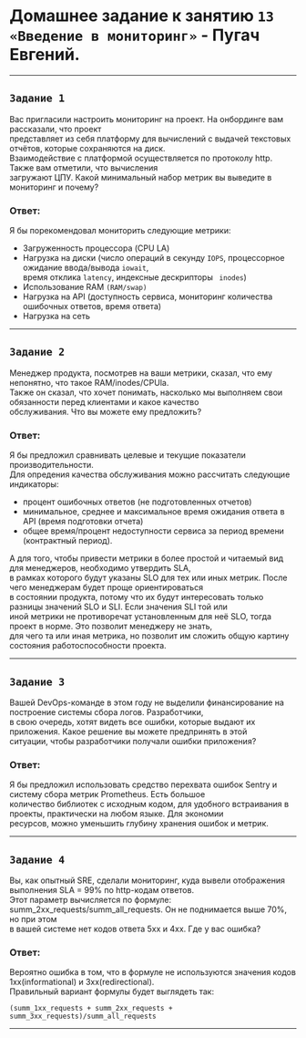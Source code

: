 # Домашнее задание к занятию `13 «Введение в мониторинг»` - Пугач Евгений.


---

## `Задание 1`

   Вас пригласили настроить мониторинг на проект. На онбординге вам рассказали, что проект  
представляет из себя платформу для вычислений с выдачей текстовых отчётов, которые сохраняются на диск.  
Взаимодействие с платформой осуществляется по протоколу http. Также вам отметили, что вычисления  
загружают ЦПУ. Какой минимальный набор метрик вы выведите в мониторинг и почему?

### Ответ:

Я бы порекомендовал мониторить следующие метрики:
  - Загруженность процессора (CPU LA)
  - Нагрузка на диски (число операций в секунду ` IOPS `, процессорное ожидание ввода/вывода ` iowait `,  
  время отклика ` latency `, индексные дескрипторы ` inodes`)
  - Использование RAM `(RAM/swap)`
  - Нагрузка на API (доступность сервиса, мониторинг количества ошибочных ответов, время ответа)
  - Нагрузка на сеть

---

## `Задание 2`

   Менеджер продукта, посмотрев на ваши метрики, сказал, что ему непонятно, что такое RAM/inodes/CPUla.  
Также он сказал, что хочет понимать, насколько мы выполняем свои обязанности перед клиентами и какое качество  
обслуживания. Что вы можете ему предложить?

### Ответ:

   Я бы предложил сравнивать целевые и текущие показатели производительности.  
Для опредения качества обслуживания можно рассчитать следующие индикаторы:  
  - процент ошибочных ответов (не подготовленных отчетов)  
  - минимальное, среднее и максимальное время ожидания ответа в API (время подготовки отчета)  
  - общее время/процент недоступности сервиса за период времени (контрактный период).  

   А для того, чтобы привести метрики в более простой и читаемый вид для менеджеров, необходимо утвердить SLA,  
в рамках которого будут указаны SLO для тех или иных метрик. После чего менеджерам будет проще ориентироваться  
в состоянии продукта, потому что их будут интересовать только разницы значений SLO и SLI. Если значения SLI той или  
иной метрики не противоречат установленным для неё SLO, тогда проект в норме. Это позволит менеджеру не знать,  
для чего та или иная метрика, но позволит им сложить общую картину состояния работоспособности проекта.
 
---

## `Задание 3`

   Вашей DevOps-команде в этом году не выделили финансирование на построение системы сбора логов. Разработчики,  
в свою очередь, хотят видеть все ошибки, которые выдают их приложения. Какое решение вы можете предпринять в этой  
ситуации, чтобы разработчики получали ошибки приложения?

### Ответ:

   Я бы предложил использовать средство перехвата ошибок Sentry и систему сбора метрик Prometheus. Есть большое  
количество библиотек с исходным кодом, для удобного встраивания в проекты, практически на любом языке. Для экономии  
ресурсов, можно уменьшить глубину хранения ошибок и метрик.

---

## `Задание 4`

   Вы, как опытный SRE, сделали мониторинг, куда вывели отображения выполнения SLA = 99% по http-кодам ответов.  
Этот параметр вычисляется по формуле: summ_2xx_requests/summ_all_requests. Он не поднимается выше 70%, но при этом  
в вашей системе нет кодов ответа 5xx и 4xx. Где у вас ошибка?

### Ответ:

   Вероятно ошибка в том, что в формуле не используются значения кодов 1xx(informational) и 3xx(redirectional).  
Правильный вариант формулы будет выглядеть так:  

   ` (summ_1xx_requests + summ_2xx_requests + summ_3xx_requests)/summ_all_requests `

---

